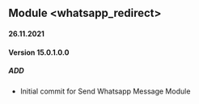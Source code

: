 ## Module <whatsapp_redirect>

#### 26.11.2021
#### Version 15.0.1.0.0
##### ADD
- Initial commit for Send Whatsapp Message Module
